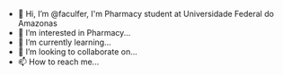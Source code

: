- 👋 Hi, I’m @faculfer, I'm Pharmacy student at Universidade Federal do Amazonas
- 👀 I’m interested in Pharmacy...
- 🌱 I’m currently learning...
- 💞️ I’m looking to collaborate on...
- 📫 How to reach me...

<!---
faculfer/faculfer is a ✨ special ✨ repository because its `README.md` (this file) appears on your GitHub profile.
You can click the Preview link to take a look at your changes.
--->
